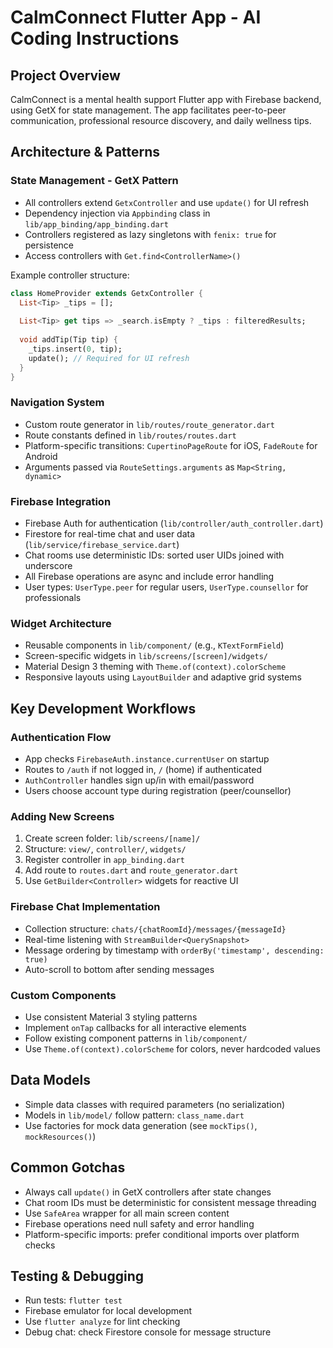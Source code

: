 # CalmConnect Flutter App - AI Coding Instructions

## Project Overview
CalmConnect is a mental health support Flutter app with Firebase backend, using GetX for state management. The app facilitates peer-to-peer communication, professional resource discovery, and daily wellness tips.

## Architecture & Patterns

### State Management - GetX Pattern
- All controllers extend `GetxController` and use `update()` for UI refresh
- Dependency injection via `Appbinding` class in `lib/app_binding/app_binding.dart`
- Controllers registered as lazy singletons with `fenix: true` for persistence
- Access controllers with `Get.find<ControllerName>()`

Example controller structure:
```dart
class HomeProvider extends GetxController {
  List<Tip> _tips = [];
  
  List<Tip> get tips => _search.isEmpty ? _tips : filteredResults;
  
  void addTip(Tip tip) {
    _tips.insert(0, tip);
    update(); // Required for UI refresh
  }
}
```

### Navigation System
- Custom route generator in `lib/routes/route_generator.dart`
- Route constants defined in `lib/routes/routes.dart`
- Platform-specific transitions: `CupertinoPageRoute` for iOS, `FadeRoute` for Android
- Arguments passed via `RouteSettings.arguments` as `Map<String, dynamic>`

### Firebase Integration
- Firebase Auth for authentication (`lib/controller/auth_controller.dart`)
- Firestore for real-time chat and user data (`lib/service/firebase_service.dart`)
- Chat rooms use deterministic IDs: sorted user UIDs joined with underscore
- All Firebase operations are async and include error handling
- User types: `UserType.peer` for regular users, `UserType.counsellor` for professionals

### Widget Architecture
- Reusable components in `lib/component/` (e.g., `KTextFormField`)
- Screen-specific widgets in `lib/screens/[screen]/widgets/`
- Material Design 3 theming with `Theme.of(context).colorScheme`
- Responsive layouts using `LayoutBuilder` and adaptive grid systems

## Key Development Workflows

### Authentication Flow
- App checks `FirebaseAuth.instance.currentUser` on startup
- Routes to `/auth` if not logged in, `/` (home) if authenticated
- `AuthController` handles sign up/in with email/password
- Users choose account type during registration (peer/counsellor)

### Adding New Screens
1. Create screen folder: `lib/screens/[name]/`
2. Structure: `view/`, `controller/`, `widgets/`
3. Register controller in `app_binding.dart`
4. Add route to `routes.dart` and `route_generator.dart`
5. Use `GetBuilder<Controller>` widgets for reactive UI

### Firebase Chat Implementation
- Collection structure: `chats/{chatRoomId}/messages/{messageId}`
- Real-time listening with `StreamBuilder<QuerySnapshot>`
- Message ordering by timestamp with `orderBy('timestamp', descending: true)`
- Auto-scroll to bottom after sending messages

### Custom Components
- Use consistent Material 3 styling patterns
- Implement `onTap` callbacks for all interactive elements
- Follow existing component patterns in `lib/component/`
- Use `Theme.of(context).colorScheme` for colors, never hardcoded values

## Data Models
- Simple data classes with required parameters (no serialization)
- Models in `lib/model/` follow pattern: `class_name.dart`
- Use factories for mock data generation (see `mockTips()`, `mockResources()`)

## Common Gotchas
- Always call `update()` in GetX controllers after state changes
- Chat room IDs must be deterministic for consistent message threading  
- Use `SafeArea` wrapper for all main screen content
- Firebase operations need null safety and error handling
- Platform-specific imports: prefer conditional imports over platform checks

## Testing & Debugging
- Run tests: `flutter test`
- Firebase emulator for local development
- Use `flutter analyze` for lint checking
- Debug chat: check Firestore console for message structure
